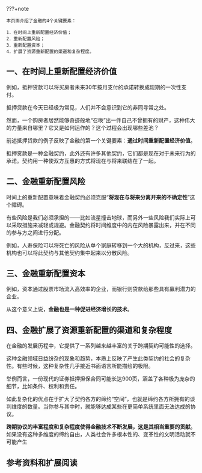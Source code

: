 ???+note

	本页面介绍了金融的4个关键要素：
	
	1．在时间上重新配置经济价值；
	2．重新配置风险；
	3．重新配置资本；
	4．扩展了资源重新配置的渠道和复杂程度。


## 一、在时间上重新配置经济价值

例如，抵押贷款可以将买房者未来30年按月支付的承诺转换成现期的一次性支付。

抵押贷款在今天已经极为常见，人们并不会意识到它的非同寻常之处。

然而，一个购房者居然能够奇迹般地“召唤”出一件自己不曾拥有的财产，这种伟大的力量来自哪里？它又是如何运作的？这个过程会出现哪些差池？

前述抵押贷款的例子反映了金融的第一个关键要素：**通过时间重新配置经济价值**。

抵押贷款是一种金融契约，此外还有许多其他契约，它们都是现在对于未来行为的承诺。契约用一种使双方互惠的方式将现在与将来联结在了一起。

## 二、金融重新配置风险

时间上的重新配置意味着金融契约必须克服“**将现在与将来分离开来的不确定性**”这个障碍。

有些风险是我们必须承担的——比如流星撞击地球，而另外一些风险我们实际上可以采取措施来减轻或规避。金融契约将时间维度中的内在风险暴露出来，并在不同的参与方之间进行分配。

例如，人寿保险可以将死亡的风险从单个家庭转移到一个大的机构，反过来，这些机构也可以将此契约与其他契约集中起来以分散风险。

## 三、金融重新配置资本

例如，资本通过股票市场流入高效率的企业，而银行则贷款给那些具有赢利潜力的企业。

从这个意义上说，**金融也是一种促进经济增长的技术**。

## 四、金融扩展了资源重新配置的渠道和复杂程度

在金融的发展历程中，它提供了一系列越来越丰富的关于跨期契约可能性的选择。

这种金融领域日益纷杂的现象和趋势，本质上反映了产生此类契约的社会的复杂性。有些时候，这种复杂性几乎接近书面语言所能描绘的极限。

举例而言，一份现代的证券抵押担保合同可能长达900页，涵盖了各种极为庞杂的细节，比如条件、权利和责任。

如此复杂化的优点在于扩大了契约各方的缔约“空间”，也就是缔约各方所拥有的谈判维度的数量。当你参与其中时，就能够达成某些在更简单系统里面无法达成的协议。

**跨期协议的丰富程度和复杂程度使得金融技术不断发展，这是其相当重要的贡献**。如果没有这种多维度的缔约自由，人类社会许多根本性的、变革性的文明活动就不可能产生

## 参考资料和扩展阅读

[^1]:《千年金融史：金融如何塑造文明 从5000年前到21世纪》：威廉·格兹曼